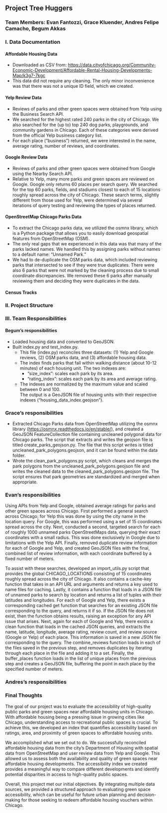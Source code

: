 ## Project Tree Huggers
### Team Members: Evan Fantozzi, Grace Kluender, Andres Felipe Camacho, Begum Akkas


### I. Data Documentation

#### Affordable Housing Data
- Downloaded as CSV from: https://data.cityofchicago.org/Community-Economic-Development/Affordable-Rental-Housing-Developments-Map/k3g7-7kgc
- This data did not require any cleaning. The only minor inconvenience was that there was not a unique ID field, which we created. 

#### Yelp Review Data
- Reviews of parks and other green spaces were obtained from Yelp using the Business Search API. 
- We searched for the highest rated 240 parks in the city of Chicago. We also searched for the (up to) top 240 dog parks, playgrounds, and community gardens in Chicago. Each of these categories were derived from the official Yelp business category list.
- For each place (“business”) returned, we were interested in the name, average rating, number of reviews, and coordinates.  

#### Google Review Data
- Reviews of parks and other green spaces were obtained from Google using the Nearby Search API.
- Relative to Yelp, many more parks and green spaces are reviewed on Google. 
Google only returns 60 places per search query. We searched for the top 60 parks, fields, and stadiums closest to each of 15 locations roughly spread across the city of Chicago. These search terms, slightly different from those used for Yelp, were determined via several iterations of query testing and reviewing the types of places returned.

#### OpenStreetMap Chicago Parks Data
- To extract the Chicago parks data, we utilized the osmnx library, which is a Python package that allows you to easily download geospatial features from OpenStreetMap (OSM).
- The only real gaps that we experienced in this data was that many of the parks lacked names. We handled this by assigning parks without names to a default name: “Unnamed Park.”
- We had to de-duplicate the OSM parks data, which included reviewing parks that intersected to see if they were true duplicates. There were also 6 parks that were not marked by the cleaning process due to small coordinate discrepancies. We removed these 6 parks after manually reviewing them and deciding they were duplicates in the data.

#### Census Tracks


### II. Project Structure



### III. Team Responsibilities

#### Begum’s responsibilities
- Loaded housing data and converted to GeoJSON.
- Built index.py and test_index.py. 
    - This file (index.py) reconciles three datasets: (1) Yelp and Google reviews, (2) OSM parks data, and (3) affordable housing data. 
    - The index finds parks that fall within walking distance (about 10-12 minutes) of each housing unit. The two indexes are:
        - “size_index”: scales each park by its area.
        - “rating_index”: scales each park by its area and average rating.
    - The indexes are normalized by the maximum value and scaled between 0 and 100.  
    The output is a GeoJSON file of housing units with their respective indexes (“housing_data_index.geojson”).
     

### Grace’s responsibilities
- Extracted Chicago Parks data from OpenStreetMap utilizing the osmnx library (https://osmnx.readthedocs.io/en/stable/), and created a GeoJSON FeatureCollection file containing uncleaned polygonal data for Chicago parks. The script that extracts and writes the geojson file is titled create_parks_geojson.py. The file that this script writes is titled uncleaned_park_polygons.geojson, and it can be found within the data folder.
- Wrote the clean_park_polygons.py script, which cleans and merges the park polygons from the uncleaned_park_polygons.geojson file and writes the cleaned data to the cleaned_park_polygons.geojson file. The script ensures that park geometries are standardized and merged when appropriate.

### Evan’s responsibilities
Using APIs from Yelp and Google, obtained average ratings for parks and other green spaces across Chicago. First performed a general search across Chicago; for Yelp this was done by using the city name in the location query. For Google, this was performed using a set of 15 coordinates spread across the city. Next, conducted a second, targeted search for each of roughly 1000 unnamed parks OpenStreetMaps data, querying their exact coordinates with a small radius. This was done exclusively in Google due to limitations with the Yelp API. Finally, removed duplicate review information for each of Google and Yelp, and created GeoJSON files with the final, combined list of review information, with each coordinate buffered by a fixed number of meters.

To assist with these searches, developed an import_utils.py script that provides the global CHICAGO_LOCATIONS consisting of 15 coordinates roughly spread across the city of Chicago. It also contains a cache-key function that takes in an API URL and arguments and returns a key used to name files for caching. Lastly, it contains a function that loads in a JSON file of unnamed parks to search by location and returns a list of tuples with their latitudes and longitudes. 
For each of Google and Yelp, there exists a corresponding cached get function that searches for an existing JSON file corresponding to the query, and returns it if so. If the JSON file does not exist, then the function obtains results, raising an exception for any API issue that arises. 
Next, again for each of Google and Yelp, there exists a clean function that loads in the cached JSON queries, and extracts the name, latitude, longitude, average rating, review count, and review source (Google or Yelp) of each place. This information is saved in a new JSON file corresponding to the query.
The combine_reviews function loads in each of the files saved in the previous step, and removes duplicates by iterating through each place in the file and adding it to a set.
Finally, the buffer_places function loads in the list of unique places from the previous step and creates a GeoJSON file, buffering the point in each place by the specified number of meters. 

### Andres’s responsibilities



### Final Thoughts

The goal of our project was to evaluate the accessibility of high-quality public parks and green spaces near affordable housing units in Chicago. With affordable housing being a pressing issue in growing cities like Chicago, understanding access to recreational public spaces is crucial. To achieve this, we developed an index that quantifies accessibility based on ratings, area, and proximity of green spaces to affordable housing units.

We accomplished what we set out to do. We successfully reconciled affordable housing data from the city’s Department of Housing with spatial data from OpenStreetMap and user review data from Yelp and Google. This allowed us to assess both the availability and quality of green spaces near affordable housing developments. The accessibility index we created provides a meaningful way to compare different developments and identify potential disparities in access to high-quality public spaces.

Overall, this project met our initial objectives. By integrating multiple data sources, we provided a structured approach to evaluating green space accessibility, which can be useful for future urban planning and decision-making for those seeking to redeem affordable housing vouchers within Chicago.



